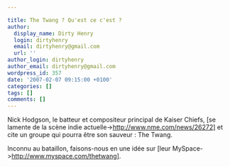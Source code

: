 ```yaml
---

title: The Twang ? Qu'est ce c'est ?
author:
  display_name: Dirty Henry
  login: dirtyhenry
  email: dirtyhenry@gmail.com
  url: ''
author_login: dirtyhenry
author_email: dirtyhenry@gmail.com
wordpress_id: 357
date: '2007-02-07 09:15:00 +0100'
categories: []
tags: []
comments: []
---
```

Nick Hodgson, le batteur et compositeur principal de Kaiser Chiefs, [se lamente de la scène indie actuelle->http://www.nme.com/news/26272] et cite un groupe qui pourra être son sauveur : The Twang.

Inconnu au bataillon, faisons-nous en une idée sur [leur MySpace->http://www.myspace.com/thetwang].

